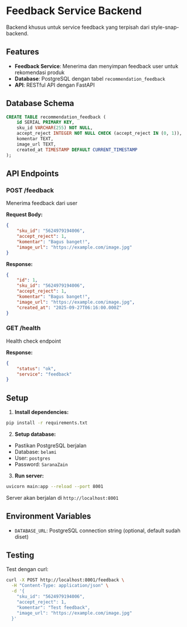 # Feedback Service Backend

Backend khusus untuk service feedback yang terpisah dari style-snap-backend.

## Features

- **Feedback Service**: Menerima dan menyimpan feedback user untuk rekomendasi produk
- **Database**: PostgreSQL dengan tabel `recommendation_feedback`
- **API**: RESTful API dengan FastAPI

## Database Schema

```sql
CREATE TABLE recommendation_feedback (
    id SERIAL PRIMARY KEY,
    sku_id VARCHAR(255) NOT NULL,
    accept_reject INTEGER NOT NULL CHECK (accept_reject IN (0, 1)),
    komentar TEXT,
    image_url TEXT,
    created_at TIMESTAMP DEFAULT CURRENT_TIMESTAMP
);
```

## API Endpoints

### POST /feedback
Menerima feedback dari user

**Request Body:**
```json
{
    "sku_id": "5624979194006",
    "accept_reject": 1,
    "komentar": "Bagus banget!",
    "image_url": "https://example.com/image.jpg"
}
```

**Response:**
```json
{
    "id": 1,
    "sku_id": "5624979194006",
    "accept_reject": 1,
    "komentar": "Bagus banget!",
    "image_url": "https://example.com/image.jpg",
    "created_at": "2025-09-27T06:16:00.000Z"
}
```

### GET /health
Health check endpoint

**Response:**
```json
{
    "status": "ok",
    "service": "feedback"
}
```

## Setup

1. **Install dependencies:**
```bash
pip install -r requirements.txt
```

2. **Setup database:**
- Pastikan PostgreSQL berjalan
- Database: `belami`
- User: `postgres`
- Password: `SaranaZain`

3. **Run server:**
```bash
uvicorn main:app --reload --port 8001
```

Server akan berjalan di `http://localhost:8001`

## Environment Variables

- `DATABASE_URL`: PostgreSQL connection string (optional, default sudah diset)

## Testing

Test dengan curl:
```bash
curl -X POST http://localhost:8001/feedback \
  -H "Content-Type: application/json" \
  -d '{
    "sku_id": "5624979194006",
    "accept_reject": 1,
    "komentar": "Test feedback",
    "image_url": "https://example.com/image.jpg"
  }'
```




